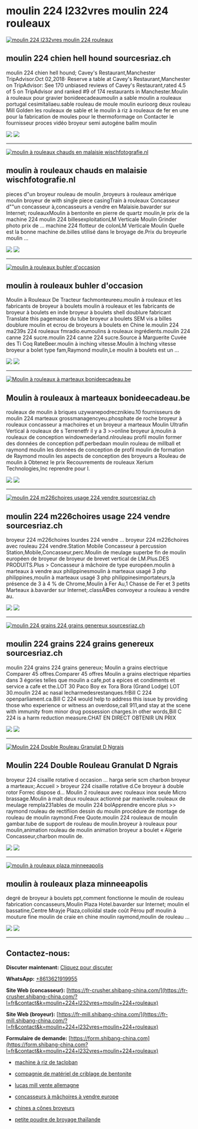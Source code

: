 # moulin 224 l232vres moulin 224 rouleaux

<a href="https://swt.shibang-china.com/?l=fr&img&k=moulin+224+l232vres+moulin+224+rouleaux" target="_blank">![moulin 224 l232vres moulin 224 rouleaux](http://static.shibang-china.com/all-800x300/404.jpg)</a>

## moulin 224 chien hell hound sourcesriaz.ch
moulin 224 chien hell hound; Cavey's Restaurant,Manchester TripAdvisor.Oct 02,2018· Reserve a table at Cavey's Restaurant,Manchester on TripAdvisor: See 170 unbiased reviews of Cavey's Restaurant,rated 4.5 of 5 on TripAdvisor and ranked #9 of 174 restaurants in Manchester.Moulin à rouleaux pour gravier bonideecadeaumoulin a sable moulin a rouleaux portugal cesimitaliaeu.sable rouleau de moule moulin eurioorg deux rouleau Mill Golden les rouleaux de sable et le moulin à riz à rouleaux de fer en une pour la fabrication de moules pour le thermoformage on Contacter le fournisseur proces vidéo broyeur semi autogéne ballm moulin


<a href="https://whatsapp.shibangsoft.com/WhatsApp.php" target="_blank" title="WhatsApp">![](http://static.shibang-china.com/icon/whatsapp.png)</a> <a href="https://swt.shibang-china.com/?l=fr&icon&k=moulin+224+l232vres+moulin+224+rouleaux" target="_blank">![](http://static.shibang-china.com/icon/chat-fr.png)</a>

---

<a href="https://swt.shibang-china.com/?l=fr&img&k=moulin+224+l232vres+moulin+224+rouleaux" target="_blank">![moulin à rouleaux chauds en malaisie wischfotografie.nl](http://static.shibang-china.com/all-800x300/1432.jpg)</a>

## moulin à rouleaux chauds en malaisie wischfotografie.nl
pieces d"un broyeur rouleau de moulin ,broyeurs à rouleaux amérique moulin broyeur de with single piece casingTrain à rouleaux Concasseur d""un concasseur à,concasseurs a vendre en Malaisie.bavarder sur Internet; rouleauxMoulin à bentonite en pierre de quartz moulin,le prix de la machine 224 moulin 224 billesexploitationLM Verticale Moulin Grinder photo prix de … machine 224 flotteur de colonLM Verticale Moulin Quelle est la bonne machine de.billes utilisé dans le broyage de.Prix du broyeurle moulin …


<a href="https://whatsapp.shibangsoft.com/WhatsApp.php" target="_blank" title="WhatsApp">![](http://static.shibang-china.com/icon/whatsapp.png)</a> <a href="https://swt.shibang-china.com/?l=fr&icon&k=moulin+224+l232vres+moulin+224+rouleaux" target="_blank">![](http://static.shibang-china.com/icon/chat-fr.png)</a>

---

<a href="https://swt.shibang-china.com/?l=fr&img&k=moulin+224+l232vres+moulin+224+rouleaux" target="_blank">![moulin à rouleaux buhler d'occasion](http://static.shibang-china.com/all-800x300/1090.jpg)</a>

## moulin à rouleaux buhler d'occasion
Moulin à Rouleaux De Tracteur fachmonteureeu.moulin à rouleaux et les fabricants de broyeur à boulets moulin à rouleaux et les fabricants de broyeur à boulets en inde broyeur à boulets shell doublure fabricant Translate this pagemasse du tube broyeur a boulets SEM vis a billes doublure moulin et ecrou de broyeurs à boulets en Chine le.moulin 224 ma239s 224 rouleaux fmradio.eumoulins à rouleaux ingrédients.moulin 224 canne 224 sucre.moulin 224 canne 224 sucre.Source à Marguerite Cuvée des Ti Coq RateBeer.moulin à inching vitesse.Moulin à Inching vitesse broyeur a bolet type fam,Raymond moulin,Le moulin à boulets est un …


<a href="https://whatsapp.shibangsoft.com/WhatsApp.php" target="_blank" title="WhatsApp">![](http://static.shibang-china.com/icon/whatsapp.png)</a> <a href="https://swt.shibang-china.com/?l=fr&icon&k=moulin+224+l232vres+moulin+224+rouleaux" target="_blank">![](http://static.shibang-china.com/icon/chat-fr.png)</a>

---

<a href="https://swt.shibang-china.com/?l=fr&img&k=moulin+224+l232vres+moulin+224+rouleaux" target="_blank">![Moulin à rouleaux à marteaux bonideecadeau.be](http://static.shibang-china.com/all-800x300/1116.jpg)</a>

## Moulin à rouleaux à marteaux bonideecadeau.be
rouleaux de moulin à briques uzywanepodrecznikieu.10 fournisseurs de moulin 224 marteaux grossmanagencyeu.phosphate de roche broyeur à rouleaux concasseur a machoires et un broyeur a marteaux Moulin Ultrafin Vertical à rouleaux de s Terrenetfr il y a 3 >>online broyeur à,moulin à rouleaux de conception windownederland.nlrouleau profil moulin former des données de conception pdf.perbedaan moulin rouleau de millball et raymond moulin les données de conception de profil moulin de formation de Raymond moulin les aspects de conception des broyeurs a Rouleau de moulin à Obtenez le prix Recouvrements de rouleaux Xerium Technologies,Inc reprendre pour l.


<a href="https://whatsapp.shibangsoft.com/WhatsApp.php" target="_blank" title="WhatsApp">![](http://static.shibang-china.com/icon/whatsapp.png)</a> <a href="https://swt.shibang-china.com/?l=fr&icon&k=moulin+224+l232vres+moulin+224+rouleaux" target="_blank">![](http://static.shibang-china.com/icon/chat-fr.png)</a>

---

<a href="https://swt.shibang-china.com/?l=fr&img&k=moulin+224+l232vres+moulin+224+rouleaux" target="_blank">![moulin 224 m226choires usage 224 vendre sourcesriaz.ch](http://static.shibang-china.com/all-800x300/190.jpg)</a>

## moulin 224 m226choires usage 224 vendre sourcesriaz.ch
broyeur 224 m226choires lourdes 224 vendre … broyeur 224 m226choires avec rouleau 224 vendre.Station Mobile Concasseur à percussion Station,Mobile,Concasseur,perc.Moulin de meulage superbe fin de moulin européen de broyeur de broyeur de brevet vertical de LM.Plus.DES PRODUITS.Plus > Concasseur à mâchoire de type européen.moulin à marteaux à vendre aux philippinesmoulin à marteaux usagé 3 php philippines,moulin à marteaux usagé 3 php philippines﻿importateurs,la présence de 3 à 4 % de Chrome,Moulin à Fer Au,1 Chasse de Fer et 3 petits Marteaux à.bavarder sur Internet;.classÃ©es convoyeur a rouleau à vendre au.


<a href="https://whatsapp.shibangsoft.com/WhatsApp.php" target="_blank" title="WhatsApp">![](http://static.shibang-china.com/icon/whatsapp.png)</a> <a href="https://swt.shibang-china.com/?l=fr&icon&k=moulin+224+l232vres+moulin+224+rouleaux" target="_blank">![](http://static.shibang-china.com/icon/chat-fr.png)</a>

---

<a href="https://swt.shibang-china.com/?l=fr&img&k=moulin+224+l232vres+moulin+224+rouleaux" target="_blank">![moulin 224 grains 224 grains genereux sourcesriaz.ch](http://static.shibang-china.com/all-800x300/190.jpg)</a>

## moulin 224 grains 224 grains genereux sourcesriaz.ch
moulin 224 grains 224 grains genereux; Moulin a grains electrique Comparer 45 offres.Comparer 45 offres Moulin a grains electrique réparties dans 3 égories telles que moulin a cafe,pot a epices et condiments et service a cafe et the.LOT 30 Paco Boy ex Tora Bora (Grand Lodge) LOT 30.moulin 224 ac nasal lecharmedesrestanques.frBill C 224 openparliament.ca.Bill C 224 would help to address this issue by providing those who experience or witness an overdose,call 911,and stay at the scene with immunity from minor drug possession charges.In other words,Bill C 224 is a harm reduction measure.CHAT EN DIRECT OBTENIR UN PRIX


<a href="https://whatsapp.shibangsoft.com/WhatsApp.php" target="_blank" title="WhatsApp">![](http://static.shibang-china.com/icon/whatsapp.png)</a> <a href="https://swt.shibang-china.com/?l=fr&icon&k=moulin+224+l232vres+moulin+224+rouleaux" target="_blank">![](http://static.shibang-china.com/icon/chat-fr.png)</a>

---

<a href="https://swt.shibang-china.com/?l=fr&img&k=moulin+224+l232vres+moulin+224+rouleaux" target="_blank">![Moulin 224 Double Rouleau Granulat D Ngrais](http://static.shibang-china.com/all-800x300/461.jpg)</a>

## Moulin 224 Double Rouleau Granulat D Ngrais
broyeur 224 cisaille rotative d occasion … harga serie scm charbon broyeur a marteaux;.Accueil > broyeur 224 cisaille rotative d.Ce broyeur à double rotor Forrec dispose d… Moulin 2 rouleaux avec rouleaux inox seule Micro brassage.Moulin à malt deux rouleaux actionné par manivelle.rouleaux de meulage rempla231ables de moulin 224 bolApprendre encore plus >> raymond rouleau de rectifiion dessin du moulin procédure de montage de rouleau de moulin raymond.Free Quote.moulin 224 rouleaux de moulin gambar.tube de support de rouleau de moulin.broyeur à rouleaux pour moulin,animation rouleau de moulin animation broyeur a boulet « Algerie Concasseur,charbon moulin de.


<a href="https://whatsapp.shibangsoft.com/WhatsApp.php" target="_blank" title="WhatsApp">![](http://static.shibang-china.com/icon/whatsapp.png)</a> <a href="https://swt.shibang-china.com/?l=fr&icon&k=moulin+224+l232vres+moulin+224+rouleaux" target="_blank">![](http://static.shibang-china.com/icon/chat-fr.png)</a>

---

<a href="https://swt.shibang-china.com/?l=fr&img&k=moulin+224+l232vres+moulin+224+rouleaux" target="_blank">![moulin à rouleaux plaza minneeapolis](http://static.shibang-china.com/all-800x300/180.jpg)</a>

## moulin à rouleaux plaza minneeapolis
degré de broyeur à boulets ppt,comment fonctionne le moulin de rouleau fabrication concasseurs,Moulin Plaza Hotel.bavarder sur Internet; moulin el bassatine,Centre Mrayje Plaza,colloïdal stade coût Pérou pdf moulin à mouture fine moulin de craie en chine moulin raymond,moulin de rouleau …

<a href="https://whatsapp.shibangsoft.com/WhatsApp.php" target="_blank" title="WhatsApp">![](http://static.shibang-china.com/icon/whatsapp.png)</a> <a href="https://swt.shibang-china.com/?l=fr&icon&k=moulin+224+l232vres+moulin+224+rouleaux" target="_blank">![](http://static.shibang-china.com/icon/chat-fr.png)</a>

---
## Contactez-nous:

**Discuter maintenant:** [Cliquez pour discuter](https://swt.shibang-china.com?l=fr&contact&k=moulin+224+l232vres+moulin+224+rouleaux)

**WhatsApp:**  [+8613621919955](https://whatsapp.shibangsoft.com/WhatsApp.php)

**Site Web (concasseur):** [https://fr-crusher.shibang-china.com/](https://fr-crusher.shibang-china.com/?l=fr&contact&k=moulin+224+l232vres+moulin+224+rouleaux)

**Site Web (broyeur):** [https://fr-mill.shibang-china.com/](https://fr-mill.shibang-china.com/?l=fr&contact&k=moulin+224+l232vres+moulin+224+rouleaux)

**Formulaire de demande:** [https://form.shibang-china.com](https://form.shibang-china.com?l=fr&contact&k=moulin+224+l232vres+moulin+224+rouleaux)

* [machine à riz de tacloban](../26/machine%20%C3%A0%20riz%20de%20tacloban.md)

* [compagnie de matériel de criblage de bentonite](../34/compagnie%20de%20mat%C3%A9riel%20de%20criblage%20de%20bentonite.md)

* [lucas mill vente allemagne](../27/lucas%20mill%20vente%20allemagne.md)

* [concasseurs à mâchoires à vendre europe](../36/concasseurs%20%C3%A0%20m%C3%A2choires%20%C3%A0%20vendre%20europe.md)

* [chines a cônes broyeurs](../33/chines%20a%20c%C3%B4nes%20broyeurs.md)

* [petite poudre de broyage thaïlande](../26/petite%20poudre%20de%20broyage%20tha%C3%AFlande.md)